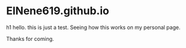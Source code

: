 # ElNene619.github.io
h1 hello.
this is just a test.  Seeing how this works on my personal page.

Thanks for coming.
